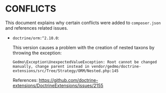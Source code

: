 # CONFLICTS

This document explains why certain conflicts were added to `composer.json` and
references related issues.

- `doctrine/orm:^2.10.0`:

  This version causes a problem with the creation of nested taxons by throwing the exception:

  `Gedmo\Exception\UnexpectedValueException: Root cannot be changed manually, change parent instead in vendor/gedmo/doctrine-extensions/src/Tree/Strategy/ORM/Nested.php:145`

  References: https://github.com/doctrine-extensions/DoctrineExtensions/issues/2155
